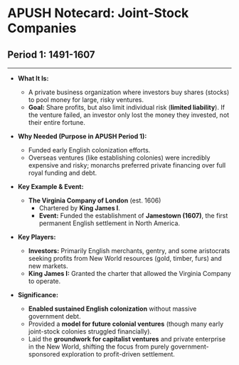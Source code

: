 # APUSH Notecard: Joint-Stock Companies
## Period 1: 1491-1607

---

*   **What It Is:**
    *   A private business organization where investors buy shares (stocks) to pool money for large, risky ventures.
    *   **Goal:** Share profits, but also limit individual risk (**limited liability**). If the venture failed, an investor only lost the money they invested, not their entire fortune.

*   **Why Needed (Purpose in APUSH Period 1):**
    *   Funded early English colonization efforts.
    *   Overseas ventures (like establishing colonies) were incredibly expensive and risky; monarchs preferred private financing over full royal funding and debt.

*   **Key Example & Event:**
    *   **The Virginia Company of London** (est. 1606)
        *   Chartered by **King James I**.
        *   **Event:** Funded the establishment of **Jamestown (1607)**, the first permanent English settlement in North America.

*   **Key Players:**
    *   **Investors:** Primarily English merchants, gentry, and some aristocrats seeking profits from New World resources (gold, timber, furs) and new markets.
    *   **King James I:** Granted the charter that allowed the Virginia Company to operate.

*   **Significance:**
    *   **Enabled sustained English colonization** without massive government debt.
    *   Provided a **model for future colonial ventures** (though many early joint-stock colonies struggled financially).
    *   Laid the **groundwork for capitalist ventures** and private enterprise in the New World, shifting the focus from purely government-sponsored exploration to profit-driven settlement.